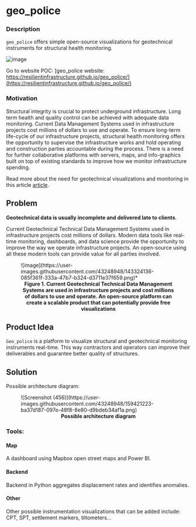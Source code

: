 # geo_police


### Description

`geo_police` offers simple open-source visualizations for geotechnical instruments for structural health monitoring.

![image](https://user-images.githubusercontent.com/43248948/143323607-f6d6ef67-86ed-4a1e-b6f2-884acb6f1ac3.png)

Go to website POC:
[geo_police website: https://resilientinfrastructure.github.io/geo_police/](https://resilientinfrastructure.github.io/geo_police/)

### Motivation
Structural integrity is crucial to protect underground infrastructure. Long term health and quality control can be achieved with adequate data monitoring. Current  Data Management Systems used in infrastructure projects cost millions of dollars to use and operate. To ensure long-term life-cycle of our infrastructure projects, structural health monitoring offers the opportunity to supervise the infrastructure works and hold operating and construction parties accountable during the process. There is a need for further collaborative platforms with servers, maps, and info-graphics built on top of existing standards to improve how we monitor infrastructure spending. 

Read more about the need for geotechnical visualizations and monitoring in this article [article](https://medium.com/data-tale/underground-version-2-0-2ce60f040245).

## Problem
**Geotechnical data is usually incomplete and delivered late to clients**.

Current Geotechnical Technical Data Management Systems used in infrastructure projects cost millions of dollars. Modern data tools like real-time monitoring, dashboards, and data science provide the opportunity to improve the way we operate infrastructure projects. An open-source using all these modern tools can provide value for all parties involved.

<figure>
![image](https://user-images.githubusercontent.com/43248948/143324136-085f361f-333a-47b7-b324-d3711e37f659.png)*
<figcaption align = "center"><b>Figure 1. Current Geotechnical Technical Data Management Systems are used in infrastructure projects and cost millions of dollars to use and operate. An open-source platform can create a scalable product that can potentially provide free visualizations</b></figcaption>
</figure>

## Product Idea

`Geo_police` is a platform to visualize structural and geotechnical monitoring instruments real-time. This way contractors and operators can improve their deliverables and guarantee better quality of structures.

## Solution
Possible architecture diagram:
<figure>
![Screenshot (456)](https://user-images.githubusercontent.com/43248948/159421223-ba37d187-097e-48f8-8e80-d9bdeb34af1a.png)
<figcaption align = "center"><b>Possible architecture diagram</b></figcaption>
</figure>

### Tools:
#### Map
A dashboard using Mapbox open street maps and Power BI.

#### Backend
Backend in Python aggregates displacement rates and identifies anomalies.

#### Other
Other possible instrumentation visualizations that can be added include:
CPT, SPT, settlement markers, tiltometers...
